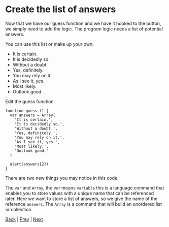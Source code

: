 # Create the list of answers

Now that we have our guess function and we have it hooked to the button, we simply need to add the logic. The program logic needs a list of potential answers.

You can use this list or make up your own:

* It is certain.
* It is decidedly so.
* Without a doubt.
* Yes, definitely.
* You may rely on it.
* As I see it, yes.
* Most likely.
* Outlook good.

Edit the guess function

```
function guess () {
  var answers = Array(
    'It is certain.',
    'It is decidedly so.',
    'Without a doubt.',
    'Yes, definitely.',
    'You may rely on it.',
    'As I see it, yes.',
    'Most likely.',
    'Outlook good.'
  )

  alert(answers[2])
}
```

There are two new things you may notice in this code:

The `var` and `Array`, the var means `variable` this is a language command that enables you to store values with a unique name that can be referenced later. Here we want to store a list of answers, so we give the name of the reference `answers`. The `Array` is a command that will build an unordered list or collection.

[Back](.) | [Prev](3) | [Next](5)
